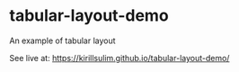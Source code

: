 # tabular-layout-demo
An example of tabular layout

See live at: https://kirillsulim.github.io/tabular-layout-demo/
